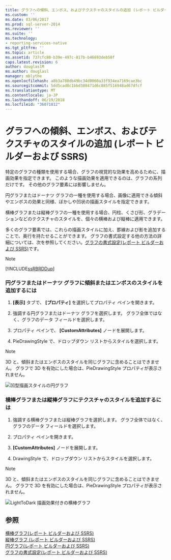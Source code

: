 ```yaml
---
title: グラフへの傾斜、エンボス、およびテクスチャのスタイルの追加 (レポート ビルダーおよび SSRS) | Microsoft Docs
ms.custom: ''
ms.date: 03/06/2017
ms.prod: sql-server-2014
ms.reviewer: ''
ms.suite: ''
ms.technology:
- reporting-services-native
ms.tgt_pltfrm: ''
ms.topic: article
ms.assetid: 737cfc80-b39e-497c-817b-b46693deb58f
caps.latest.revision: 6
author: douglaslM
ms.author: douglasl
manager: mblythe
ms.openlocfilehash: a8b3a780db49bc34d0060a33f934ea7169cae3bc
ms.sourcegitcommit: 5dd5cad0c1bbd308471d6c885f516948ad67dfcf
ms.translationtype: MT
ms.contentlocale: ja-JP
ms.lasthandoff: 06/19/2018
ms.locfileid: "36071812"
---
```

# <a name="add-bevel-emboss-and-texture-styles-to-a-chart-report-builder-and-ssrs"></a>グラフへの傾斜、エンボス、およびテクスチャのスタイルの追加 (レポート ビルダーおよび SSRS)
  特定のグラフの種類を使用する場合、グラフの視覚的な効果を高めるために、描画効果を指定できます。 このような描画効果を適用できるのは、グラフの系列だけです。 その他のグラフ要素には影響しません。  
  
 円グラフまたはドーナツ グラフの一種を使用する場合、画像に適用できる傾斜やエンボスの効果と同様、ぼかしや凹状の描画スタイルを指定できます。  
  
 横棒グラフまたは縦棒グラフの一種を使用する場合、円柱、くさび形、グラデーションなどのテクスチャのスタイルを、個々の横棒および縦棒に適用できます。  
  
 多くのグラフ要素では、これらの描画スタイルに加え、罫線および影を追加することで、奥行を持たせることができます。 グラフの書式設定する他の方法の詳細については、次を参照してください。[グラフの書式設定&#40;レポート ビルダーおよび SSRS&#41;](formatting-a-chart-report-builder-and-ssrs.md)です。  
  
> [!NOTE]  
>  [!INCLUDE[ssRBRDDup](../../includes/ssrbrddup-md.md)]  
  
### <a name="to-add-bevel-or-emboss-styles-to-a-pie-or-doughnut-chart"></a>円グラフまたはドーナツ グラフに傾斜またはエンボスのスタイルを追加するには  
  
1.  **[表示]** タブで、 **[プロパティ]** を選択してプロパティ ペインを開きます。  
  
2.  強調する円グラフまたはドーナツ グラフを選択します。 グラフ全体ではなく、グラフのデータ フィールドを選択します。  
  
3.  プロパティ ペインで、 **[CustomAttributes]** ノードを展開します。  
  
4.  PieDrawingStyle で、ドロップダウン リストからスタイルを選択します。  
  
> [!NOTE]  
>  3D と、傾斜またはエンボスのスタイルを同じグラフに含めることはできません。 グラフで 3D を有効にした場合は、PieDrawingStyle プロパティが表示されません。  
  
 ![凹型描画スタイルの円グラフ](../media/rs-piedrawingeffects-concave.gif "凹型描画スタイルの円グラフ")  
  
### <a name="to-add-texture-styles-to-a-bar-or-column-chart"></a>横棒グラフまたは縦棒グラフにテクスチャのスタイルを追加するには  
  
1.  強調する横棒グラフまたは縦棒グラフを選択します。 グラフ全体ではなく、グラフのデータ フィールドを選択します。  
  
2.  プロパティ ペインを開きます。  
  
3.  **[CustomAttributes]** ノードを展開します。  
  
4.  DrawingStyle で、ドロップダウン リストからスタイルを選択します。  
  
> [!NOTE]  
>  3D と、傾斜またはエンボスのスタイルを同じグラフに含めることはできません。 グラフで 3D を有効にした場合は、PieDrawingStyle プロパティが表示されません。  
  
 ![LightToDark 描画効果付きの横棒グラフ](../media/rs-bardrawingeffects-lighttodark.gif "LightToDark 描画効果付きの横棒グラフ")  
  
## <a name="see-also"></a>参照  
 [横棒グラフ&#40;レポート ビルダーおよび SSRS&#41;](charts-report-builder-and-ssrs.md)   
 [縦棒グラフ &#40;レポート ビルダーおよび SSRS&#41;](column-charts-report-builder-and-ssrs.md)   
 [円グラフ&#40;レポート ビルダーおよび SSRS&#41;](pie-charts-report-builder-and-ssrs.md)   
 [グラフの書式設定&#40;レポート ビルダーおよび SSRS&#41;](formatting-a-chart-report-builder-and-ssrs.md)  
  
  